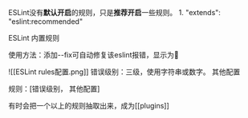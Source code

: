 ESLint没有**默认开启**的规则，只是**推荐开启**一些规则。
	1. "extends": "eslint:recommended"

ESLint 内置规则


使用方法：添加--fix可自动修复该eslint报错，显示为🔧

![[ESLint rules配置.png]]
错误级别：三级，使用字符串或数字。
其他配置

规则：\[错误级别， 其他配置]

有时会把一个以上的规则抽取出来，成为[[plugins]]